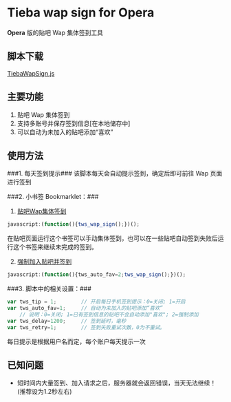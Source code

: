 ﻿# Tieba wap sign for Opera #

**Opera** 版的贴吧 Wap 集体签到工具

## 脚本下载 ##
[TiebaWapSign.js](https://raw.github.com/izml/tws/master/TiebaWapSign.js)

## 主要功能 ##
1. 贴吧 Wap 集体签到
2. 支持多账号并保存签到信息[在本地储存中]
3. 可以自动为未加入的贴吧添加“喜欢”

## 使用方法 ##

###1. 每天签到提示###
该脚本每天会自动提示签到，确定后即可前往 Wap 页面进行签到

###2. 小书签 Bookmarklet：###
1. [贴吧Wap集体签到](javascript:a;)
```javascript
javascript:(function(){tws_wap_sign();})();
```
在贴吧页面运行这个书签可以手动集体签到，也可以在一些贴吧自动签到失败后运行这个书签来继续未完成的签到。

2. [强制加入贴吧并签到](javascript:a;)
```javascript
javascript:(function(){tws_auto_fav=2;tws_wap_sign();})();
```

###3. 脚本中的相关设置：###
```javascript
var tws_tip = 1;		// 开启每日手机签到提示：0=关闭; 1=开启
var tws_auto_fav=1;		// 自动为未加入的贴吧添加“喜欢”
	// 说明：0=关闭; 1=已有签到信息的贴吧不会自动添加"喜欢"; 2=强制添加
var tws_delay=1200;		// 签到延时，毫秒
var tws_retry=1;		// 签到失败重试次数，0为不重试。
```
每日提示是根据用户名而定，每个账户每天提示一次

## 已知问题 ##
* 短时间内大量签到、加入请求之后，服务器就会返回错误，当天无法继续！(推荐设为1.2秒左右)
